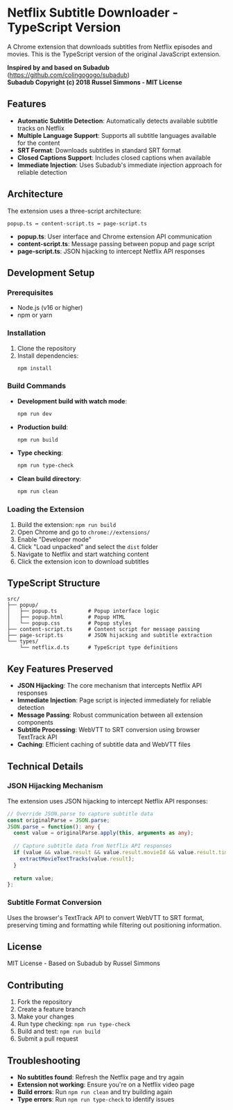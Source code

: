# Netflix Subtitle Downloader - TypeScript Version

A Chrome extension that downloads subtitles from Netflix episodes and movies. This is the TypeScript version of the original JavaScript extension.

**Inspired by and based on Subadub** (https://github.com/colingogogo/subadub)  
**Subadub Copyright (c) 2018 Russel Simmons - MIT License**

## Features

- **Automatic Subtitle Detection**: Automatically detects available subtitle tracks on Netflix
- **Multiple Language Support**: Supports all subtitle languages available for the content
- **SRT Format**: Downloads subtitles in standard SRT format
- **Closed Captions Support**: Includes closed captions when available
- **Immediate Injection**: Uses Subadub's immediate injection approach for reliable detection

## Architecture

The extension uses a three-script architecture:

```
popup.ts ↔ content-script.ts ↔ page-script.ts
```

- **popup.ts**: User interface and Chrome extension API communication
- **content-script.ts**: Message passing between popup and page script
- **page-script.ts**: JSON hijacking to intercept Netflix API responses

## Development Setup

### Prerequisites

- Node.js (v16 or higher)
- npm or yarn

### Installation

1. Clone the repository
2. Install dependencies:
   ```bash
   npm install
   ```

### Build Commands

- **Development build with watch mode**:
  ```bash
  npm run dev
  ```

- **Production build**:
  ```bash
  npm run build
  ```

- **Type checking**:
  ```bash
  npm run type-check
  ```

- **Clean build directory**:
  ```bash
  npm run clean
  ```

### Loading the Extension

1. Build the extension: `npm run build`
2. Open Chrome and go to `chrome://extensions/`
3. Enable "Developer mode"
4. Click "Load unpacked" and select the `dist` folder
5. Navigate to Netflix and start watching content
6. Click the extension icon to download subtitles

## TypeScript Structure

```
src/
├── popup/
│   ├── popup.ts          # Popup interface logic
│   ├── popup.html        # Popup HTML
│   └── popup.css         # Popup styles
├── content-script.ts     # Content script for message passing
├── page-script.ts        # JSON hijacking and subtitle extraction
└── types/
    └── netflix.d.ts      # TypeScript type definitions
```

## Key Features Preserved

- **JSON Hijacking**: The core mechanism that intercepts Netflix API responses
- **Immediate Injection**: Page script is injected immediately for reliable detection
- **Message Passing**: Robust communication between all extension components
- **Subtitle Processing**: WebVTT to SRT conversion using browser TextTrack API
- **Caching**: Efficient caching of subtitle data and WebVTT files

## Technical Details

### JSON Hijacking Mechanism

The extension uses JSON hijacking to intercept Netflix API responses:

```typescript
// Override JSON.parse to capture subtitle data
const originalParse = JSON.parse;
JSON.parse = function(): any {
  const value = originalParse.apply(this, arguments as any);
  
  // Capture subtitle data from Netflix API responses
  if (value && value.result && value.result.movieId && value.result.timedtexttracks) {
    extractMovieTextTracks(value.result);
  }
  
  return value;
};
```

### Subtitle Format Conversion

Uses the browser's TextTrack API to convert WebVTT to SRT format, preserving timing and formatting while filtering out positioning information.

## License

MIT License - Based on Subadub by Russel Simmons

## Contributing

1. Fork the repository
2. Create a feature branch
3. Make your changes
4. Run type checking: `npm run type-check`
5. Build and test: `npm run build`
6. Submit a pull request

## Troubleshooting

- **No subtitles found**: Refresh the Netflix page and try again
- **Extension not working**: Ensure you're on a Netflix video page
- **Build errors**: Run `npm run clean` and try building again
- **Type errors**: Run `npm run type-check` to identify issues
